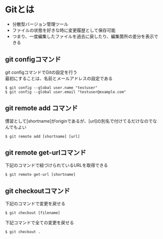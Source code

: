 # Gitとは
- 分散型バージョン管理ツール
- ファイルの状態を好きな時に変更履歴として保存可能
- つまり、一度編集したファイルを過去に戻したり、編集箇所の差分を表示できる

## git configコマンド
git configコマンドでGitの設定を行う<br />
最初にすることは、名前とメールアドレスの設定である

```
$ git config --global user.name "testuser"
$ git config --global user.email "testuser@example.com"
```

## git remote add コマンド
慣習として[shortname]がoriginであるが、[url]の別名で付けてるだけなのでなんでもよい

```
$ git remote add [shortname] [url]
```

## git remote get-urlコマンド
下記のコマンドで紐づけられているURLを取得できる

```
$ git remote get-url [shortname]
```
## git checkoutコマンド
下記のコマンドで変更を戻せる

```
$ git checkout [filename]
```
下記コマンドで全ての変更を戻せる

```
$ git checkout .
```


